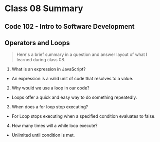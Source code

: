 # Class 08 Summary
## Code 102 - Intro to Software Development
## Operators and Loops
> Here's a brief summary in a question and answer layout of what I learned during class 08.

1. What is an expression in JavaScript?
* An expression is a valid unit of code that resolves to a value.
2. Why would we use a loop in our code?
* Loops offer a quick and easy way to do something repeatedly.
3. When does a for loop stop executing?
* For Loop stops executing when a specified condition evaluates to false.
4. How many times will a while loop execute?
* Unlimited until condition is met.
